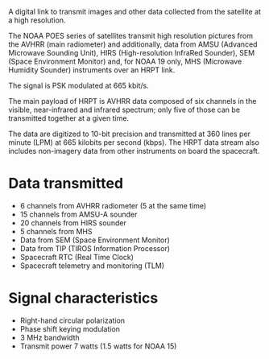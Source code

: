 A digital link to transmit images and other data collected from the satellite at a high resolution.

The NOAA POES series of satellites transmit high resolution pictures from the AVHRR (main radiometer) and additionally, data from AMSU (Advanced Microwave Sounding Unit), HIRS (High-resolution InfraRed Sounder), SEM (Space Environment Monitor) and, for NOAA 19 only, MHS (Microwave Humidity Sounder) instruments over an HRPT link.

The signal is PSK modulated at 665 kbit/s.

The main payload of HRPT is AVHRR data composed of six channels in the visible, near-infrared and infrared spectrum; only five of those can be transmitted together at a given time.

The data are digitized to 10-bit precision and transmitted at 360 lines per minute (LPM) at 665 kilobits per second (kbps). The HRPT data stream also includes non-imagery data from other instruments on board the spacecraft.

# Data transmitted
- 6 channels from AVHRR radiometer (5 at the same time)
- 15 channels from AMSU-A sounder
- 20 channels from HIRS sounder
- 5 channels from MHS
- Data from SEM (Space Environment Monitor)
- Data from TIP (TIROS Information Processor)
- Spacecraft RTC (Real Time Clock)
- Spacecraft telemetry and monitoring (TLM)

# Signal characteristics
- Right-hand circular polarization
- Phase shift keying modulation
- 3 MHz bandwidth
- Transmit power 7 watts (1.5 watts for NOAA 15)
